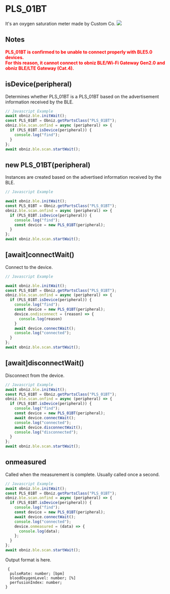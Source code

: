 # PLS_01BT
It's an oxygen saturation meter made by Custom Co.
![](./image.jpg)

## Notes
<span style="color: red;">**PLS_01BT is confirmed to be unable to connect properly with BLE5.0 devices.  
For this reason, it cannot connect to obniz BLE/Wi-Fi Gateway Gen2.0 and obniz BLE/LTE Gateway (Cat.4).**</span>

## isDevice(peripheral)

Determines whether PLS_01BT is a PLS_01BT based on the advertisement information received by the BLE.

```javascript
// Javascript Example
await obniz.ble.initWait();
const PLS_01BT = Obniz.getPartsClass("PLS_01BT");
obniz.ble.scan.onfind = async (peripheral) => {
  if (PLS_01BT.isDevice(peripheral)) {
    console.log("find");
  }
};
await obniz.ble.scan.startWait();

```

## new PLS_01BT(peripheral)

Instances are created based on the advertised information received by the BLE.

```javascript
// Javascript Example

await obniz.ble.initWait();
const PLS_01BT = Obniz.getPartsClass("PLS_01BT");
obniz.ble.scan.onfind = async (peripheral) => {
  if (PLS_01BT.isDevice(peripheral)) {
    console.log("find");
    const device = new PLS_01BT(peripheral);
  }
};
await obniz.ble.scan.startWait();

```


## [await]connectWait()
Connect to the device.


```javascript
// Javascript Example

await obniz.ble.initWait();
const PLS_01BT = Obniz.getPartsClass("PLS_01BT");
obniz.ble.scan.onfind = async (peripheral) => {
  if (PLS_01BT.isDevice(peripheral)) {
    console.log("find");
    const device = new PLS_01BT(peripheral);
    device.ondisconnect = (reason) => {
      console.log(reason)
    }
    await device.connectWait();
    console.log("connected");
  }
};
await obniz.ble.scan.startWait();

```


## [await]disconnectWait()

Disconnect from the device.

```javascript
// Javascript Example
await obniz.ble.initWait();
const PLS_01BT = Obniz.getPartsClass("PLS_01BT");
obniz.ble.scan.onfind = async (peripheral) => {
  if (PLS_01BT.isDevice(peripheral)) {
    console.log("find");
    const device = new PLS_01BT(peripheral);
    await device.connectWait();
    console.log("connected");
    await device.disconnectWait();
    console.log("disconnected");
  }
};
await obniz.ble.scan.startWait();

```


## onmeasured
Called when the measurement is complete. Usually called once a second.

```javascript
// Javascript Example
await obniz.ble.initWait();
const PLS_01BT = Obniz.getPartsClass("PLS_01BT");
obniz.ble.scan.onfind = async (peripheral) => {
  if (PLS_01BT.isDevice(peripheral)) {
    console.log("find");
    const device = new PLS_01BT(peripheral);
    await device.connectWait();
    console.log("connected");
    device.onmeasured = (data) => {
      console.log(data);
    };
  }
};
await obniz.ble.scan.startWait();

```

Output format is here.

```
 {
  pulseRate: number; [bpm]
  bloodOxygenLevel: number; [%]
  perfusionIndex: number; 
}
```
